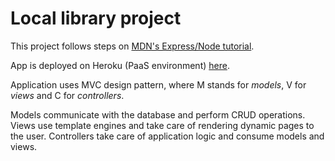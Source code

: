 # Local library project

This project follows steps on [MDN's Express/Node tutorial](https://developer.mozilla.org/en-US/docs/Learn/Server-side/Express_Nodejs/Introduction).

App is deployed on Heroku (PaaS environment) [here](https://heno-local-library.herokuapp.com/ "Heno's local library").

Application uses MVC design pattern, where M stands for _models_, V for _views_ and C for _controllers_.

Models communicate with the database and perform CRUD operations.
Views use template engines and take care of rendering dynamic pages to the user.
Controllers take care of application logic and consume models and views.



